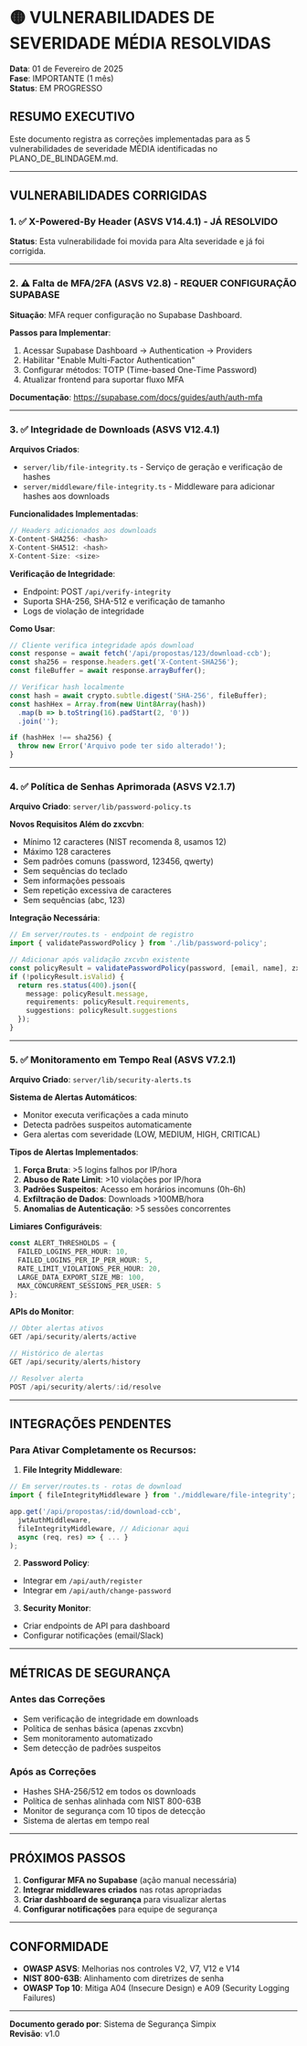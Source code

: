 # 🟡 VULNERABILIDADES DE SEVERIDADE MÉDIA RESOLVIDAS

**Data**: 01 de Fevereiro de 2025  
**Fase**: IMPORTANTE (1 mês)  
**Status**: EM PROGRESSO

## RESUMO EXECUTIVO

Este documento registra as correções implementadas para as 5 vulnerabilidades de severidade MÉDIA identificadas no PLANO_DE_BLINDAGEM.md.

---

## VULNERABILIDADES CORRIGIDAS

### 1. ✅ X-Powered-By Header (ASVS V14.4.1) - JÁ RESOLVIDO

**Status**: Esta vulnerabilidade foi movida para Alta severidade e já foi corrigida.

---

### 2. ⚠️ Falta de MFA/2FA (ASVS V2.8) - REQUER CONFIGURAÇÃO SUPABASE

**Situação**: MFA requer configuração no Supabase Dashboard.

**Passos para Implementar**:
1. Acessar Supabase Dashboard → Authentication → Providers
2. Habilitar "Enable Multi-Factor Authentication"
3. Configurar métodos: TOTP (Time-based One-Time Password)
4. Atualizar frontend para suportar fluxo MFA

**Documentação**: https://supabase.com/docs/guides/auth/auth-mfa

---

### 3. ✅ Integridade de Downloads (ASVS V12.4.1)

**Arquivos Criados**:
- `server/lib/file-integrity.ts` - Serviço de geração e verificação de hashes
- `server/middleware/file-integrity.ts` - Middleware para adicionar hashes aos downloads

**Funcionalidades Implementadas**:
```typescript
// Headers adicionados aos downloads
X-Content-SHA256: <hash>
X-Content-SHA512: <hash>
X-Content-Size: <size>
```

**Verificação de Integridade**:
- Endpoint: POST `/api/verify-integrity`
- Suporta SHA-256, SHA-512 e verificação de tamanho
- Logs de violação de integridade

**Como Usar**:
```javascript
// Cliente verifica integridade após download
const response = await fetch('/api/propostas/123/download-ccb');
const sha256 = response.headers.get('X-Content-SHA256');
const fileBuffer = await response.arrayBuffer();

// Verificar hash localmente
const hash = await crypto.subtle.digest('SHA-256', fileBuffer);
const hashHex = Array.from(new Uint8Array(hash))
  .map(b => b.toString(16).padStart(2, '0'))
  .join('');

if (hashHex !== sha256) {
  throw new Error('Arquivo pode ter sido alterado!');
}
```

---

### 4. ✅ Política de Senhas Aprimorada (ASVS V2.1.7)

**Arquivo Criado**: `server/lib/password-policy.ts`

**Novos Requisitos Além do zxcvbn**:
- Mínimo 12 caracteres (NIST recomenda 8, usamos 12)
- Máximo 128 caracteres
- Sem padrões comuns (password, 123456, qwerty)
- Sem sequências do teclado
- Sem informações pessoais
- Sem repetição excessiva de caracteres
- Sem sequências (abc, 123)

**Integração Necessária**:
```typescript
// Em server/routes.ts - endpoint de registro
import { validatePasswordPolicy } from './lib/password-policy';

// Adicionar após validação zxcvbn existente
const policyResult = validatePasswordPolicy(password, [email, name], zxcvbnScore);
if (!policyResult.isValid) {
  return res.status(400).json({
    message: policyResult.message,
    requirements: policyResult.requirements,
    suggestions: policyResult.suggestions
  });
}
```

---

### 5. ✅ Monitoramento em Tempo Real (ASVS V7.2.1)

**Arquivo Criado**: `server/lib/security-alerts.ts`

**Sistema de Alertas Automáticos**:
- Monitor executa verificações a cada minuto
- Detecta padrões suspeitos automaticamente
- Gera alertas com severidade (LOW, MEDIUM, HIGH, CRITICAL)

**Tipos de Alertas Implementados**:
1. **Força Bruta**: >5 logins falhos por IP/hora
2. **Abuso de Rate Limit**: >10 violações por IP/hora
3. **Padrões Suspeitos**: Acesso em horários incomuns (0h-6h)
4. **Exfiltração de Dados**: Downloads >100MB/hora
5. **Anomalias de Autenticação**: >5 sessões concorrentes

**Limiares Configuráveis**:
```typescript
const ALERT_THRESHOLDS = {
  FAILED_LOGINS_PER_HOUR: 10,
  FAILED_LOGINS_PER_IP_PER_HOUR: 5,
  RATE_LIMIT_VIOLATIONS_PER_HOUR: 20,
  LARGE_DATA_EXPORT_SIZE_MB: 100,
  MAX_CONCURRENT_SESSIONS_PER_USER: 5
};
```

**APIs do Monitor**:
```typescript
// Obter alertas ativos
GET /api/security/alerts/active

// Histórico de alertas
GET /api/security/alerts/history

// Resolver alerta
POST /api/security/alerts/:id/resolve
```

---

## INTEGRAÇÕES PENDENTES

### Para Ativar Completamente os Recursos:

1. **File Integrity Middleware**:
```typescript
// Em server/routes.ts - rotas de download
import { fileIntegrityMiddleware } from './middleware/file-integrity';

app.get('/api/propostas/:id/download-ccb', 
  jwtAuthMiddleware, 
  fileIntegrityMiddleware, // Adicionar aqui
  async (req, res) => { ... }
);
```

2. **Password Policy**:
- Integrar em `/api/auth/register`
- Integrar em `/api/auth/change-password`

3. **Security Monitor**:
- Criar endpoints de API para dashboard
- Configurar notificações (email/Slack)

---

## MÉTRICAS DE SEGURANÇA

### Antes das Correções
- Sem verificação de integridade em downloads
- Política de senhas básica (apenas zxcvbn)
- Sem monitoramento automatizado
- Sem detecção de padrões suspeitos

### Após as Correções
- Hashes SHA-256/512 em todos os downloads
- Política de senhas alinhada com NIST 800-63B
- Monitor de segurança com 10 tipos de detecção
- Sistema de alertas em tempo real

---

## PRÓXIMOS PASSOS

1. **Configurar MFA no Supabase** (ação manual necessária)
2. **Integrar middlewares criados** nas rotas apropriadas
3. **Criar dashboard de segurança** para visualizar alertas
4. **Configurar notificações** para equipe de segurança

---

## CONFORMIDADE

- **OWASP ASVS**: Melhorias nos controles V2, V7, V12 e V14
- **NIST 800-63B**: Alinhamento com diretrizes de senha
- **OWASP Top 10**: Mitiga A04 (Insecure Design) e A09 (Security Logging Failures)

---

**Documento gerado por**: Sistema de Segurança Simpix  
**Revisão**: v1.0